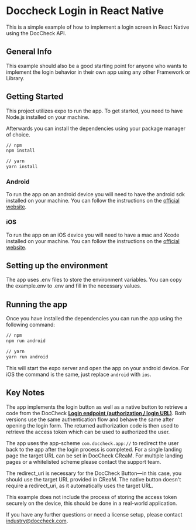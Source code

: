 # Doccheck Login in React Native

This is a simple example of how to implement a login screen in React Native using the DocCheck API.

## General Info

This example should also be a good starting point for anyone who wants to implement the login behavior in their own app using any other Framework or Library.

## Getting Started

This project utilizes expo to run the app. To get started, you need to have Node.js installed on your machine.

Afterwards you can install the dependencies using your package manager of choice.

```bash
// npm
npm install
```

```bash
// yarn
yarn install
```

### Android

To run the app on an android device you will need to have the android sdk installed on your machine. You can follow the instructions on the [official website](https://developer.android.com/studio).

### iOS

To run the app on an iOS device you will need to have a mac and Xcode installed on your machine. You can follow the instructions on the [official website](https://developer.apple.com/xcode/).

## Setting up the environment

The app uses .env files to store the environment variables. You can copy the example.env to .env and fill in the necessary values.

## Running the app

Once you have installed the dependencies you can run the app using the following command:

```bash
// npm
npm run android
```

```bash
// yarn
yarn run android
```

This will start the expo server and open the app on your android device.
For iOS the command is the same, just replace `android` with `ios`.

## Key Notes

The app implements the login button as well as a native button to retrieve a code from the DocCheck **[Login endpoint (authorization / login URL)](https://docs.doccheck.com/login-implementation/oauth/endpoints/login_endpoint.html)**. Both versions use the same authentication flow and behave the same after opening the login form. The returned authorization code is then used to retrieve the access token which can be used to authorized the user.
 
The app uses the app-scheme `com.doccheck.app://` to redirect the user back to the app after the login process is completed. For a single landing page the target URL can be set in DocCheck CReaM. For multiple landing pages or a whitelisted scheme please contact the support team.
 
The redirect_uri is necessary for the DocCheck Button—in this case, you should use the target URL provided in CReaM. 
The native button doesn't require a redirect_uri, as it automatically uses the target URL.
 
This example does not include the process of storing the access token securely on the device, this should be done in a real-world application.
 
If you have any further questions or need a license setup, please contact <a href="mailto:industry@doccheck.com">industry@doccheck.com</a>.

